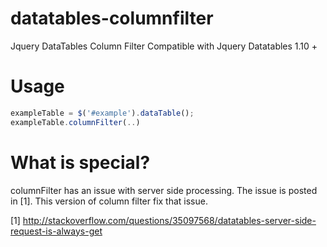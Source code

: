 # datatables-columnfilter
Jquery DataTables Column Filter Compatible with Jquery Datatables 1.10 + 

# Usage
```javascript
exampleTable = $('#example').dataTable();
exampleTable.columnFilter(..)
```
# What is special?

columnFilter has an issue with server side processing. The issue is posted in [1]. This version of column filter fix that issue.

[1] http://stackoverflow.com/questions/35097568/datatables-server-side-request-is-always-get
